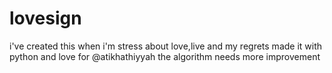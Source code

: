 # lovesign
i've created this when i'm stress about love,live and my regrets
made it with python and love for @atikhathiyyah
the algorithm needs more improvement

